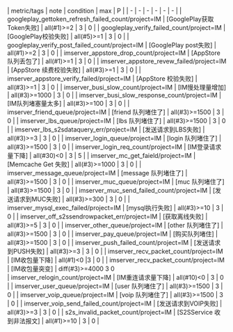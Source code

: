 | metric/tags | note | condition | max | P |
| - | - | - | - | - | - |
| googleplay_gettoken_refresh_failed_count/project=IM | [GooglePlay获取Token失败] | all(#1)>=2 | 3 | 0 |
| googleplay_verify_failed_count/project=IM | [GooglePlay校验失败] | all(#5)>=1 | 3 | 0 |
| googleplay_verify_post_failed_count/project=IM | [GooglePlay post失败] | all(#1)>=2 | 3 | 0 |
| imserver_appstore_drop_count/project=IM | [AppStore 队列丢包了] | all(#1)>=1 | 3 | 0 |
| imserver_appstore_revew_failed/project=IM | [AppStore 续费校验失败] | all(#3)>=1 | 3 | 0 |
| imserver_appstore_verify_failed/project=IM | [AppStore 校验失败] | all(#3)>=1 | 3 | 0 |
| imserver_busi_slow_count/project=IM | [IM慢处理量增加] | all(#3)>=1000 | 3 | 0 |
| imserver_busi_slow_response_count/project=IM | [IM队列堵塞量太多] | all(#3)>=100 | 3 | 0 |
| imserver_friend_queue/project=IM | [friend 队列堵住了] | all(#3)>=1500 | 3 | 0 |
| imserver_lbs_queue/project=IM | [lbs 队列堵住了] | all(#3)>=1500 | 3 | 0 | 
| imserver_lbs_s2sdataquery_err/project=IM | [发送请求到LBS失败] | all(#3)>=3 | 3 | 0 |
| imserver_login_queue/project=IM | [login 队列堵住了] | all(#3)>=1500 | 3 | 0 |
| imserver_login_req_count/project=IM | [IM登录请求量下降] | all(#30)<0 | 3 | 5 |
| imserver_mc_get_faield/project=IM | [Memcache Get 失败] | all(#3)>=1000 | 3 | 0 |
| imserver_message_queue/project=IM | [message 队列堵住了] | all(#3)>=1500 | 3 | 0 |
| imserver_muc_queue/project=IM | [muc 队列堵住了] | all(#3)>=1500 | 3 | 0 |
| imserver_muc_send_failed_count/project=IM | [发送请求到MUC失败] | all(#3)>=300 | 3 | 0 |
| imserver_mysql_exec_failed/project=IM | [mysql执行失败] | all(#3)>=10 | 3 | 0 |
| imserver_off_s2ssendrowpacket_err/project=IM | [获取离线失败] | all(#3)>=5 | 3 | 0 |
| imserver_other_queue/project=IM | [other 队列堵住了] | all(#3)>=1500 | 3 | 0 |
| imserver_pay_queue/project=IM | [购买队列堵住] | all(#3)>=1500 | 3 | 0 |
| imserver_push_failed_count/project=IM | [发送请求到PUSH失败] | all(#3)>=3 | 3 | 0 |
| imserver_recv_packet_count/project=IM | [IM收包量下降] | all(#1)<0 |3 | 0 |
| imserver_recv_packet_count/project=IM | [IM收包量突变] | diff(#3)>=4000	3	0	
| imserver_relogin_count/project=IM | [IM重连请求量下降] | all(#10)<0 | 3 | 0 |
| imserver_user_queue/project=IM | [user 队列堵住了] | all(#3)>=1500 | 3 | 0 |
| imserver_voip_queue/project=IM | [voip 队列堵住了] | all(#3)>=1500 | 3 | 0 |
| imserver_voip_send_failed_count/project=IM | [发送请求到VOIP失败] | all(#3)>=3 | 3 | 0 |
| s2s_invalid_packet_count/project=IM | [S2SService 收到非法报文] | all(#1)>=10 | 3 | 0 |

